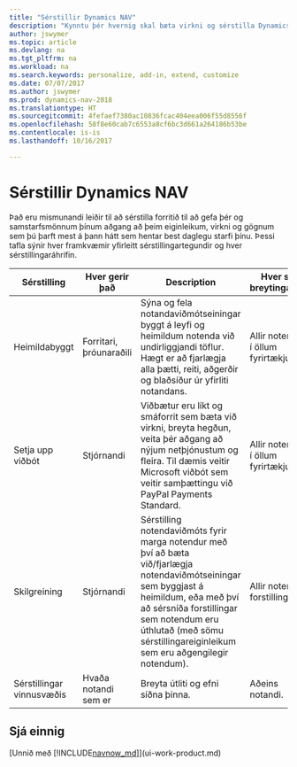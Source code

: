 ```yaml
---
title: "Sérstillir Dynamics NAV"
description: "Kynntu þér hvernig skal bæta virkni og sérstilla Dynamics NAV."
author: jswymer
ms.topic: article
ms.devlang: na
ms.tgt_pltfrm: na
ms.workload: na
ms.search.keywords: personalize, add-in, extend, customize
ms.date: 07/07/2017
ms.author: jswymer
ms.prod: dynamics-nav-2018
ms.translationtype: HT
ms.sourcegitcommit: 4fefaef7380ac10836fcac404eea006f55d8556f
ms.openlocfilehash: 58f8e60cab7c6553a8cf6bc3d661a264186b53be
ms.contentlocale: is-is
ms.lasthandoff: 10/16/2017

---
```

# <a name="customizing-dynamics-nav"></a>Sérstillir Dynamics NAV
Það eru mismunandi leiðir til að sérstilla forritið til að gefa þér og samstarfsmönnum þínum aðgang að þeim eiginleikum, virkni og gögnum sem þú þarft mest á þann hátt sem hentar best daglegu starfi þínu. Þessi tafla sýnir hver framkvæmir yfirleitt sérstillingartegundir og hver sérstillingaráhrifin.

| Sérstilling   |Hver gerir það|  Description  |  Hver sér breytingarnar  |  Meiri upplýsingar  |
|-----------------|---|---------------|------------------------|--------------------|
|Heimildabyggt|Forritari, þróunaraðili|Sýna og fela notandaviðmótseiningar byggt á leyfi og heimildum notenda við undirliggjandi töflur. Hægt er að fjarlægja alla þætti, reiti, aðgerðir og blaðsíður úr yfirliti notandans.|Allir notendur í öllum fyrirtækjum.|[Fjarlægja einingar frá notandaviðmóti sakvæmt leyfi](https://msdn.microsoft.com/en-us/dynamics-nav/removing-elements-from-the-user-interface-according-to-permissions)|
|Setja upp viðbót|Stjórnandi|Viðbætur eru líkt og smáforrit sem bæta við virkni, breyta hegðun, veita þér aðgang að nýjum netþjónustum og fleira. Til dæmis veitir Microsoft viðbót sem veitir samþættingu við PayPal Payments Standard.|Allir notendur í öllum fyrirtækjum.|[Sérstilling með viðbótum](ui-extensions.md)|
|Skilgreining|Stjórnandi| Sérstilling notendaviðmóts fyrir marga notendur með því að bæta við/fjarlægja notendaviðmótseiningar sem byggjast á heimildum, eða með því að sérsníða forstillingar sem notendum eru úthlutað (með sömu sérstillingareiginleikum sem eru aðgengilegir notendum).|Allir notendur forstillingar. |[Sérstilling viðmótsins fyrir notendur](admin-configure-user-interface.md)|  
|Sérstillingar vinnusvæðis|Hvaða notandi sem er|Breyta útliti og efni síðna þinna.|Aðeins notandi.|[Sérstilling verksvæða](ui-personalization-overview.md)|

## <a name="see-also"></a>Sjá einnig
[Unnið með [!INCLUDE[navnow_md](includes/navnow_md.md)]](ui-work-product.md)  


